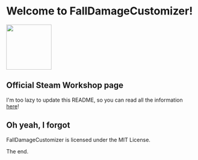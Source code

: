 Welcome to FallDamageCustomizer!
========
<img src="http://i.imgur.com/R5T1GFc.png" width="120">

## Official Steam Workshop page
I'm too lazy to update this README, so you can read all the information [here](http://steamcommunity.com/sharedfiles/filedetails/?id=421216024)!

## Oh yeah, I forgot
FallDamageCustomizer is licensed under the MIT License.

The end.
